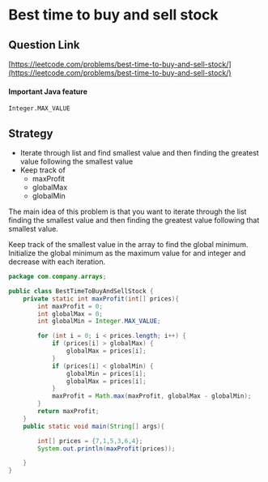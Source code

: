 # Best time to buy and sell stock

## Question Link

[https://leetcode.com/problems/best-time-to-buy-and-sell-stock/](https://leetcode.com/problems/best-time-to-buy-and-sell-stock/)

#### Important Java feature

`Integer.MAX_VALUE`

## Strategy&#x20;

* Iterate through list and find smallest value and then finding the greatest value following the smallest value
* Keep track of&#x20;
  * maxProfit
  * globalMax
  * globalMin

The main idea of this problem is that you want to iterate through the list finding the smallest value and then finding the greatest value following that smallest value.&#x20;

Keep track of the smallest value in the array to find the global minimum. Initialize the global  minimum  as the maximum value for and integer and decrease with each iteration.



```java
package com.company.arrays;

public class BestTimeToBuyAndSellStock {
    private static int maxProfit(int[] prices){
        int maxProfit = 0;
        int globalMax = 0;
        int globalMin = Integer.MAX_VALUE;

        for (int i = 0; i < prices.length; i++) {
            if (prices[i] > globalMax) {
                globalMax = prices[i];
            }
            if (prices[i] < globalMin) {
                globalMin = prices[i];
                globalMax = prices[i];
            }
            maxProfit = Math.max(maxProfit, globalMax - globalMin);
        }
        return maxProfit;
    }
    public static void main(String[] args){

        int[] prices = {7,1,5,3,6,4};
        System.out.println(maxProfit(prices));

    }
}
```

